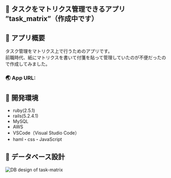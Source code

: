 ## :page_facing_up: タスクをマトリクス管理できるアプリ ”task_matrix”（作成中です）

## :page_facing_up: アプリ概要
  タスク管理をマトリクス上で行うためのアプリです。<br>
  前職時代、紙にマトリクスを書いて付箋を貼って管理していたのが不便だったので作成してみました。

  ### :earth_asia: App URL:

## :page_facing_up: 開発環境
- ruby(2.5.1)
- rails(5.2.4.1)
- MySQL
- AWS
- VSCode（Visual Studio Code）
- haml・css・JavaScript

## :page_facing_up: データベース設計
![DB design of  _task-matrix_](https://user-images.githubusercontent.com/48851734/75438645-a9b16680-599b-11ea-9b3b-da109ffbe486.jpeg)